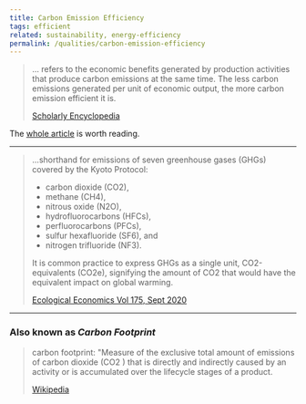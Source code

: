 ```yaml
---
title: Carbon Emission Efficiency
tags: efficient
related: sustainability, energy-efficiency
permalink: /qualities/carbon-emission-efficiency
---
```


>... refers to the economic benefits generated by production activities that produce carbon emissions at the same time. 
>The less carbon emissions generated per unit of economic output, the more carbon emission efficient it is.
>
>[Scholarly Encyclopedia](https://encyclopedia.pub/entry/23342)

The [whole article](https://encyclopedia.pub/entry/23342) is worth reading.

<hr>

>...shorthand for emissions of seven greenhouse gases (GHGs) covered by the Kyoto Protocol: 
>* carbon dioxide (CO2), 
>* methane (CH4), 
>* nitrous oxide (N2O), 
>* hydrofluorocarbons (HFCs), 
>* perfluorocarbons (PFCs), 
>* sulfur hexafluoride (SF6), and 
>* nitrogen trifluoride (NF3). 
>
>It is common practice to express GHGs as a single unit, CO2-equivalents (CO2e), signifying the amount of CO2 that would have the equivalent impact on global warming.
>
>[Ecological Economics Vol 175, Sept 2020](https://doi.org/10.1016/j.ecolecon.2020.106632)

<hr>

### Also known as _Carbon Footprint_

>carbon footprint: "Measure of the exclusive total amount of emissions of carbon dioxide (CO2 ) that is directly and indirectly caused by an activity or is accumulated over the lifecycle stages of a product.
>
>[Wikipedia](https://en.wikipedia.org/wiki/Carbon_footprint)
